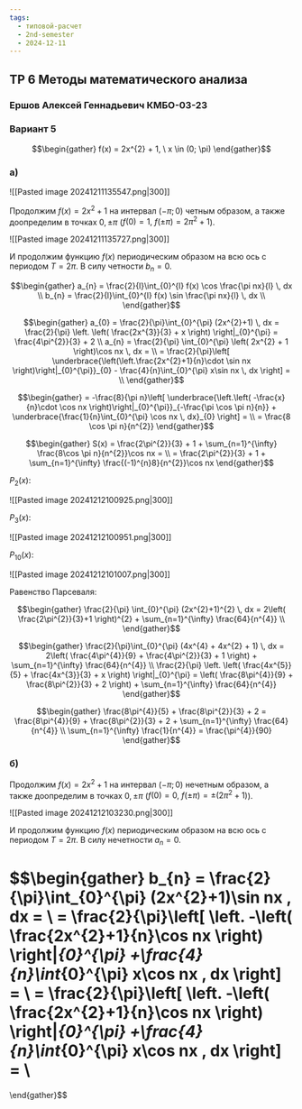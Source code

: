 ```yaml
---
tags:
  - типовой-расчет
  - 2nd-semester
  - 2024-12-11
---
```


## ТР 6 Методы математического анализа

### Ершов Алексей Геннадьевич КМБО-03-23

### Вариант 5

$$\begin{gather}
f(x) = 2x^{2} + 1, \ x \in (0; \pi)
\end{gather}$$

### а)

![[Pasted image 20241211135547.png|300]]

Продолжим $f(x) = 2x^{2}+1$ на интервал $(-\pi; 0)$ четным образом, а также доопределим в точках $0, \pm \pi$ ($f(0) = 1, \ f(\pm\pi) = 2\pi^{2} + 1$).

![[Pasted image 20241211135727.png|300]]

И продолжим функцию $f(x)$ периодическим образом на всю ось с периодом $T = 2\pi$. В силу четности $b_{n} = 0$.

$$\begin{gather}
a_{n} = \frac{2}{l}\int_{0}^{l} f(x) \cos \frac{\pi nx}{l} \, dx \\
b_{n} = \frac{2}{l}\int_{0}^{l} f(x) \sin \frac{\pi nx}{l} \, dx \\
\end{gather}$$

$$\begin{gather}
a_{0} = \frac{2}{\pi}\int_{0}^{\pi} (2x^{2}+1) \, dx = \frac{2}{\pi} \left. \left( \frac{2x^{3}}{3} + x \right)  \right|_{0}^{\pi} = \frac{4\pi^{2}}{3} + 2 \\
a_{n} = \frac{2}{\pi} \int_{0}^{\pi} \left( 2x^{2}  + 1 \right)\cos nx  \, dx = \\
= \frac{2}{\pi}\left[ \underbrace{\left(\left.\frac{2x^{2}+1}{n}\cdot \sin nx \right)\right|_{0}^{\pi}}_{0} - \frac{4}{n}\int_{0}^{\pi} x\sin nx \, dx  \right] = \\
\end{gather}$$

$$\begin{gather}
= -\frac{8}{\pi n}\left[ \underbrace{\left.\left( -\frac{x}{n}\cdot \cos nx \right)\right|_{0}^{\pi}}_{-\frac{\pi \cos \pi n}{n}} + \underbrace{\frac{1}{n}\int_{0}^{\pi} \cos nx \, dx}_{0}  \right] = \\
= \frac{8 \cos \pi n}{n^{2}}
\end{gather}$$

$$\begin{gather}
S(x) = \frac{2\pi^{2}}{3} + 1 + \sum_{n=1}^{\infty} \frac{8\cos \pi n}{n^{2}}\cos nx = \\
= \frac{2\pi^{2}}{3} + 1 + \sum_{n=1}^{\infty} \frac{(-1)^{n}8}{n^{2}}\cos nx
\end{gather}$$

$P_{2}(x)$:

![[Pasted image 20241212100925.png|300]]

$P_{3}(x)$:

![[Pasted image 20241212100951.png|300]]

$P_{10}(x)$:

![[Pasted image 20241212101007.png|300]]

Равенство Парсеваля:

$$\begin{gather}
\frac{2}{\pi} \int_{0}^{\pi} (2x^{2}+1)^{2} \, dx = 2\left( \frac{2\pi^{2}}{3}+1 \right)^{2} + \sum_{n=1}^{\infty} \frac{64}{n^{4}} \\
\end{gather}$$

$$\begin{gather}
\frac{2}{\pi}\int_{0}^{\pi} (4x^{4} + 4x^{2} + 1) \, dx = 2\left( \frac{4\pi^{4}}{9} + \frac{4\pi^{2}}{3} + 1 \right) + \sum_{n=1}^{\infty} \frac{64}{n^{4}} \\
\frac{2}{\pi} \left. \left( \frac{4x^{5}}{5} + \frac{4x^{3}}{3} + x \right)  \right|_{0}^{\pi} = \left( \frac{8\pi^{4}}{9} + \frac{8\pi^{2}}{3} + 2 \right) + \sum_{n=1}^{\infty} \frac{64}{n^{4}}
\end{gather}$$

$$\begin{gather}
\frac{8\pi^{4}}{5} + \frac{8\pi^{2}}{3} + 2 =  \frac{8\pi^{4}}{9} + \frac{8\pi^{2}}{3} + 2 + \sum_{n=1}^{\infty} \frac{64}{n^{4}} \\
\sum_{n=1}^{\infty} \frac{1}{n^{4}} = \frac{\pi^{4}}{90}
\end{gather}$$


### б)

Продолжим $f(x) = 2x^{2}+1$ на интервал $(-\pi; 0)$ нечетным образом, а также доопределим в точках $0, \pm \pi$ ($f(0) = 0, \ f(\pm\pi) = \pm(2\pi^{2} + 1)$).

![[Pasted image 20241212103230.png|300]]

И продолжим функцию $f(x)$ периодическим образом на всю ось с периодом $T = 2\pi$. В силу нечетности $a_{n} = 0$.

$$\begin{gather}
b_{n} = \frac{2}{\pi}\int_{0}^{\pi} (2x^{2}+1)\sin nx \, dx = \\ 
= \frac{2}{\pi}\left[ \left. -\left( \frac{2x^{2}+1}{n}\cos nx \right)  \right|_{0}^{\pi} +\frac{4}{n}\int_{0}^{\pi} x\cos nx \, dx   \right] = \\
= \frac{2}{\pi}\left[ \left. -\left( \frac{2x^{2}+1}{n}\cos nx \right)  \right|_{0}^{\pi} +\frac{4}{n}\int_{0}^{\pi} x\cos nx \, dx   \right] = \\
= 
\end{gather}$$
